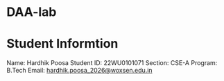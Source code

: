 # DAA-lab
# Student Informtion 
Name: Hardhik Poosa <brb>
Student ID: 22WU0101071 <brb>
Section: CSE-A <brb>
Program: B.Tech <brb>
Email: hardhik.poosa_2026@woxsen.edu.in
